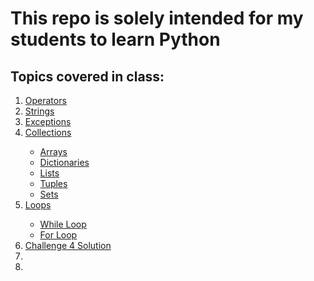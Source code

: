 # This repo is solely intended for my students to learn Python

<h2>Topics covered in class:</h2>
<ol>
  <li><a href="https://github.com/dunieskiotano/python/blob/master/Operators/operators.py" target="_blank">Operators</a></li>
  <li><a href="https://github.com/dunieskiotano/python/blob/master/Strings/strings.py" target="_blank">Strings</a></li>
  <li><a href="https://github.com/dunieskiotano/python/blob/master/Exceptions/exceptions.py" target="_blank">Exceptions</a></li>
  <li><a href="#" target="_blank">Collections</a></li>
    <ul>
    <li><a href="#">Arrays</a></li>
    <li><a href="https://github.com/dunieskiotano/python/blob/master/Dictionaries/dictionaries.py">Dictionaries</a></li>
    <li><a href="#">Lists</a></li>   
    <li><a href="#">Tuples</a></li>  
    <li><a href="#">Sets</a></li>  
    </ul>
  <li><a href="https://github.com/dunieskiotano/python/tree/master/Loops">Loops</a></li>
  <ul>
    <li><a href="https://github.com/dunieskiotano/python/blob/master/Loops/while-loop.py">While Loop</a></li>   
    <li><a href="https://github.com/dunieskiotano/python/blob/master/Loops/for-loop.py">For Loop</a></li> 
  </ul>
  <li><a href="https://github.com/dunieskiotano/python/blob/master/Challenge%204%20Solution/challenge4.py" target="_blank">Challenge 4 Solution</a></li>
  <li><a href="#" target="_blank"></a></li>
  <li><a href="#" target="_blank"></a></li>
</ol>



